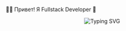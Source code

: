 👨‍💻 Привет! Я Fullstack Developer 🚀
<div align="center">
  <img src="https://readme-typing-svg.herokuapp.com?font=Fira+Code&pause=1000&color=36BCF7FF&center=true&vCenter=true&width=435&lines=Fullstack+Developer;Always+learning+new+things;Love+to+solve+problems" alt="Typing SVG" />
</div>

